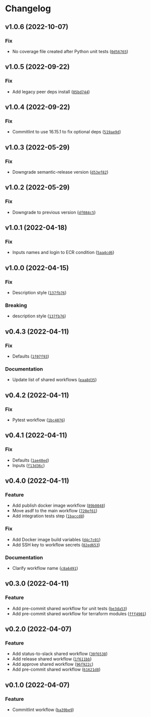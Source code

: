 # Changelog

<!--next-version-placeholder-->

## v1.0.6 (2022-10-07)
### Fix
* No coverage file created after Python unit tests ([`0d56765`](https://github.com/agblox/github-reusable-workflows/commit/0d56765b44fe951c3c85262b90dc6a2e708a2675))

## v1.0.5 (2022-09-22)
### Fix
* Add legacy peer deps install ([`05bd744`](https://github.com/agblox/github-reusable-workflows/commit/05bd744e4f8151d6b7fb066b3e52cabf0d68b9dd))

## v1.0.4 (2022-09-22)
### Fix
* Commitlint to use 16.15.1 to fix optional deps ([`519ae9d`](https://github.com/agblox/github-reusable-workflows/commit/519ae9da2f4036ce0a789c1d7b3c9da2bbafe1d3))

## v1.0.3 (2022-05-29)
### Fix
* Downgrade semantic-release version ([`d53ef82`](https://github.com/agblox/github-reusable-workflows/commit/d53ef829b85a80c114ad7e5fea72b6dcfba8dc82))

## v1.0.2 (2022-05-29)
### Fix
* Downgrade to previous version ([`df084c5`](https://github.com/agblox/github-reusable-workflows/commit/df084c51c57f68812b7a6e1713b9cac6192efff1))

## v1.0.1 (2022-04-18)
### Fix
* Inputs names and login to ECR condition ([`5aa4cd6`](https://github.com/agblox/github-reusable-workflows/commit/5aa4cd66650ff8027c3ea4d17453c9e7e231717d))

## v1.0.0 (2022-04-15)
### Fix
* Description style ([`137fb76`](https://github.com/agblox/github-reusable-workflows/commit/137fb765f63f2627901cde0ec68f2163361ebbf5))

### Breaking
* description style ([`137fb76`](https://github.com/agblox/github-reusable-workflows/commit/137fb765f63f2627901cde0ec68f2163361ebbf5))

## v0.4.3 (2022-04-11)
### Fix
* Defaults ([`1f07f93`](https://github.com/agblox/github-reusable-workflows/commit/1f07f93f7a17a61e9c3d60032f2174b67e977f99))

### Documentation
* Update list of shared workflows ([`eaa8d35`](https://github.com/agblox/github-reusable-workflows/commit/eaa8d3542af60c0183843bc4e8bb51024e1b72a6))

## v0.4.2 (2022-04-11)
### Fix
* Pytest workflow ([`1bc4876`](https://github.com/agblox/github-reusable-workflows/commit/1bc4876d3f0bf0664f7d13ec6f8e021a93bf9ada))

## v0.4.1 (2022-04-11)
### Fix
* Defaults ([`1ae48ed`](https://github.com/agblox/github-reusable-workflows/commit/1ae48edcbcb9c310dc47df5b662572a8a94ae687))
* Inputs ([`f13d36c`](https://github.com/agblox/github-reusable-workflows/commit/f13d36c16612824e4f618ec57d810f5266839640))

## v0.4.0 (2022-04-11)
### Feature
* Add publish docker image workflow ([`89b0048`](https://github.com/agblox/github-reusable-workflows/commit/89b00488a557dd36bcbe1ab3808580fcb5cbbce9))
* Move asdf to the main workflow ([`720ef61`](https://github.com/agblox/github-reusable-workflows/commit/720ef611d3e4fc704ebcbec3349eadce93a1bcb1))
* Add integration tests step ([`1baccd8`](https://github.com/agblox/github-reusable-workflows/commit/1baccd888a053c4a24a5ffe8c03326c98dd87582))

### Fix
* Add Docker image build variables ([`d4c7c01`](https://github.com/agblox/github-reusable-workflows/commit/d4c7c015de8a083c799cb717e4eb0178da75f2c0))
* Add SSH key to workflow secrets ([`82ed653`](https://github.com/agblox/github-reusable-workflows/commit/82ed653fd27cc110949439f0d3f4957d46107019))

### Documentation
* Clarify workflow name ([`c8a6491`](https://github.com/agblox/github-reusable-workflows/commit/c8a64910352b8ca07fc33eadfac6b43df828d9b1))

## v0.3.0 (2022-04-11)
### Feature
* Add pre-commit shared workflow for unit tests ([`be3da53`](https://github.com/agblox/github-reusable-workflows/commit/be3da53531a35bd21beb3004da737bf6c28da1df))
* Add pre-commit shared workflow for terraform modules ([`fff4901`](https://github.com/agblox/github-reusable-workflows/commit/fff4901ba8f756f7e871937abfa30e931b6a0bad))

## v0.2.0 (2022-04-07)
### Feature
* Add status-to-slack shared workflow ([`30f6538`](https://github.com/agblox/github-reusable-workflows/commit/30f65387477d27ab6fd9559fe13d3f6e4916d8e5))
* Add release shared workflow ([`1f611bb`](https://github.com/agblox/github-reusable-workflows/commit/1f611bb977dfbe17c75a62ee28206e22cf171d6e))
* Add approve shared workflow ([`96f922c`](https://github.com/agblox/github-reusable-workflows/commit/96f922c6780d11441a5c320f74076078153115d0))
* Add pre-commit shared workflow ([`61621d8`](https://github.com/agblox/github-reusable-workflows/commit/61621d8ada08e46591244a77a5e6b97f7c6fe587))

## v0.1.0 (2022-04-07)
### Feature
* Commitlint workflow ([`ba39be9`](https://github.com/agblox/github-reusable-workflows/commit/ba39be9ed727d85b85b06ade3707c306c72b8e8c))
